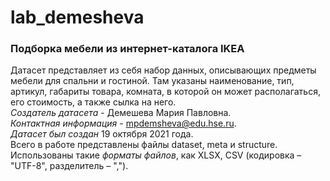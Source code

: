 # lab_demesheva

### Подборка мебели из интернет-каталога IKEA</br>

Датасет представляет из себя набор данных, описывающих предметы мебели для спальни и гостиной. Там указаны наименование, тип, артикул, габариты товара, комната, в которой он может располагаться, его стоимость, а также сылка на него.</br>
*Создатель датасета* - Демешева Мария Павловна.</br>
*Контактная информация* - mpdemsheva@edu.hse.ru.</br>
*Датасет был создан* 19 октября 2021 года.</br>
Всего в работе представлены файлы dataset, meta и structure.</br>
Использованы такие *форматы файлов*, как XLSX, CSV (кодировка – "UTF-8", разделитель – ",").</br>
